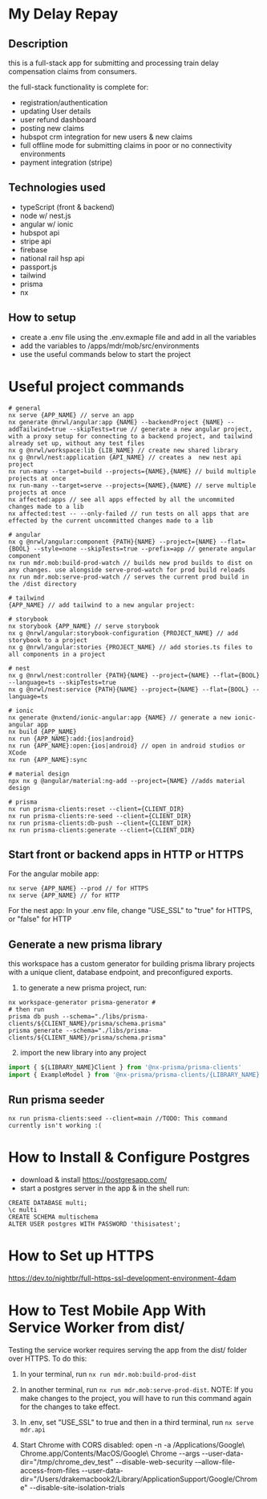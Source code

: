 # My Delay Repay

## Description

this is a full-stack app for submitting and processing train delay compensation claims from consumers.

the full-stack functionality is complete for:
- registration/authentication
- updating User details
- user refund dashboard
- posting new claims
- hubspot crm integration for new users & new claims
- full offline mode for submitting claims in poor or no connectivity environments
- payment integration (stripe)

## Technologies used

- typeScript (front & backend)
- node w/ nest.js
- angular w/ ionic
- hubspot api
- stripe api
- firebase 
- national rail hsp api
- passport.js
- tailwind
- prisma
- nx

## How to setup

- create a .env file using the .env.exmaple file and add in all the variables
- add the variables to /apps/mdr/mob/src/environments
- use the useful commands below to start the project

# Useful project commands
```
# general
nx serve {APP_NAME} // serve an app
nx generate @nrwl/angular:app {NAME} --backendProject {NAME} --addTailwind=true --skipTests=true // generate a new angular project, with a proxy setup for connecting to a backend project, and tailwind already set up, without any test files
nx g @nrwl/workspace:lib {LIB_NAME} // create new shared library
nx g @nrwl/nest:application {API_NAME} // creates a  new nest api project
nx run-many --target=build --projects={NAME},{NAME} // build multiple projects at once
nx run-many --target=serve --projects={NAME},{NAME} // serve multiple projects at once
nx affected:apps // see all apps effected by all the uncommited changes made to a lib
nx affected:test -- --only-failed // run tests on all apps that are effected by the current uncommitted changes made to a lib

# angular
nx g @nrwl/angular:component {PATH}{NAME} --project={NAME} --flat={BOOL} --style=none --skipTests=true --prefix=app // generate angular component
nx run mdr.mob:build-prod-watch // builds new prod builds to dist on any changes. use alongside serve-prod-watch for prod build reloads
nx run mdr.mob:serve-prod-watch // serves the current prod build in the /dist directory

# tailwind
{APP_NAME} // add tailwind to a new angular project:

# storybook
nx storybook {APP_NAME} // serve storybook
nx g @nrwl/angular:storybook-configuration {PROJECT_NAME} // add storybook to a project
nx g @nrwl/angular:stories {PROJECT_NAME} // add stories.ts files to all components in a project

# nest
nx g @nrwl/nest:controller {PATH}{NAME} --project={NAME} --flat={BOOL} --language=ts --skipTests=true
nx g @nrwl/nest:service {PATH}{NAME} --project={NAME} --flat={BOOL} --language=ts

# ionic
nx generate @nxtend/ionic-angular:app {NAME} // generate a new ionic-angular app
nx build {APP_NAME}
nx run {APP_NAME}:add:{ios|android}
nx run {APP_NAME}:open:{ios|android} // open in android studios or XCode
nx run {APP_NAME}:sync   

# material design
npx nx g @angular/material:ng-add --project={NAME} //adds material design 

# prisma
nx run prisma-clients:reset --client={CLIENT_DIR}
nx run prisma-clients:re-seed --client={CLIENT_DIR}
nx run prisma-clients:db-push --client={CLIENT_DIR}
nx run prisma-clients:generate --client={CLIENT_DIR}
```

## Start front or backend apps in HTTP or HTTPS
For the angular mobile app:
```
nx serve {APP_NAME} --prod // for HTTPS
nx serve {APP_NAME} // for HTTP
```
For the nest app:
In your .env file, change "USE_SSL" to "true" for HTTPS, or "false" for HTTP

## Generate a new prisma library
this workspace has a custom generator for building prisma library projects with a unique client, database endpoint, and preconfigured exports.
1. to generate a new prisma project, run:
```shell
nx workspace-generator prisma-generator # 
# then run
prisma db push --schema="./libs/prisma-clients/${CLIENT_NAME}/prisma/schema.prisma"
prisma generate --schema="./libs/prisma-clients/${CLIENT_NAME}/prisma/schema.prisma"
```
2. import the new library into any project
```ts
import { ${LIBRARY_NAME}Client } from '@nx-prisma/prisma-clients'
import { ExampleModel } from '@nx-prisma/prisma-clients/{LIBRARY_NAME}'
```

## Run prisma seeder
```
nx run prisma-clients:seed --client=main //TODO: This command currently isn't working :(
```

# How to Install & Configure Postgres

- download & install https://postgresapp.com/
- start a postgres server in the app & in the shell run:
```
CREATE DATABASE multi;
\c multi
CREATE SCHEMA multischema  
ALTER USER postgres WITH PASSWORD 'thisisatest';
```

# How to Set up HTTPS
https://dev.to/nightbr/full-https-ssl-development-environment-4dam


# How to Test Mobile App With Service Worker from dist/ 

Testing the service worker requires serving the app from the dist/ folder over HTTPS. To do this:

1. In your terminal, run `nx run mdr.mob:build-prod-dist`

2. In another terminal, run `nx run mdr.mob:serve-prod-dist`. NOTE: If you make changes to the project, you will have to run this command again for the changes to take effect.

2. In .env, set "USE_SSL" to true and then in a third terminal, run `nx serve mdr.api`

3. Start Chrome with CORS disabled:
open -n -a /Applications/Google\ Chrome.app/Contents/MacOS/Google\ Chrome --args --user-data-dir="/tmp/chrome_dev_test" --disable-web-security -–allow-file-access-from-files --user-data-dir="/Users/drakemacbook2/Library/ApplicationSupport/Google/Chrome" --disable-site-isolation-trials
